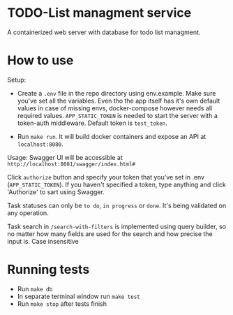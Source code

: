 # TODO-List managment service

A containerized web server with database for todo list managment.

# How to use
Setup: 

- Create a `.env` file in the repo directory using env.example. Make sure you've set all the variables. Even tho the app itself has it's own default values in case of missing envs, docker-compose however needs all required values.
`APP_STATIC_TOKEN` is needed to start the server with a token-auth middleware. Default token is `test_token`.

- Run `make run`. It will build docker containers and expose an API at `localhost:8080`. 

Usage:
Swagger UI will be accessible at `http://localhost:8081/swagger/index.html#`

Click `authorize` button and specify your token that you've set in .env (`APP_STATIC_TOKEN`). If you haven't specified a token, type anything and click 'Authorize' to sart using Swagger.

Task statuses can only be `to do`, `in progress` or `done`. It's being validated on any operation.

Task search in `/search-with-filters` is implemented using query builder, so no matter how many fields are used for the search and how precise the input is. Case insensitive

# Running tests

- Run `make db`
- In separate terminal window run `make test`
- Run `make stop` after tests finish
